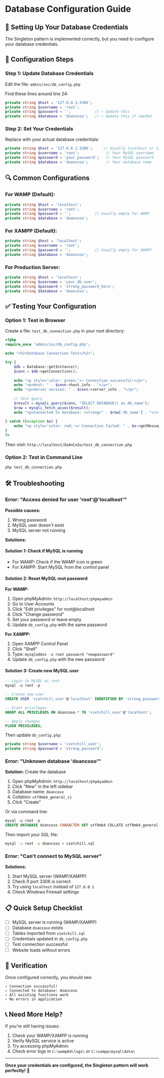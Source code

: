 # Database Configuration Guide

## 🔧 Setting Up Your Database Credentials

The Singleton pattern is implemented correctly, but you need to configure your database credentials.

## 📝 Configuration Steps

### Step 1: Update Database Credentials

Edit the file: `admin/inc/db_config.php`

Find these lines around line 24:
```php
private string $host = '127.0.0.1:3306';
private string $username = 'root';
private string $password = '';           // ← Update this
private string $database = 'doancoso';   // ← Update this if needed
```

### Step 2: Set Your Credentials

Replace with your actual database credentials:

```php
private string $host = '127.0.0.1:3306';     // Usually localhost or 127.0.0.1
private string $username = 'root';            // Your MySQL username
private string $password = 'your_password';   // Your MySQL password
private string $database = 'doancoso';        // Your database name
```

## 🔍 Common Configurations

### For WAMP (Default):
```php
private string $host = 'localhost';
private string $username = 'root';
private string $password = '';           // Usually empty for WAMP
private string $database = 'doancoso';
```

### For XAMPP (Default):
```php
private string $host = 'localhost';
private string $username = 'root';
private string $password = '';           // Usually empty for XAMPP
private string $database = 'doancoso';
```

### For Production Server:
```php
private string $host = 'localhost';
private string $username = 'your_db_user';
private string $password = 'strong_password_here';
private string $database = 'doancoso';
```

## ✅ Testing Your Configuration

### Option 1: Test in Browser

Create a file: `test_db_connection.php` in your root directory:

```php
<?php
require_once 'admin/inc/db_config.php';

echo "<h2>Database Connection Test</h2>";

try {
    $db = Database::getInstance();
    $conn = $db->getConnection();
    
    echo "<p style='color: green;'>✓ Connection successful!</p>";
    echo "<p>Host: " . $conn->host_info . "</p>";
    echo "<p>Server version: " . $conn->server_info . "</p>";
    
    // Test query
    $result = mysqli_query($conn, "SELECT DATABASE() as db_name");
    $row = mysqli_fetch_assoc($result);
    echo "<p>Connected to database: <strong>" . $row['db_name'] . "</strong></p>";
    
} catch (Exception $e) {
    echo "<p style='color: red;'>✗ Connection failed: " . $e->getMessage() . "</p>";
}
?>
```

Then visit: `http://localhost/DoAnCoSo/test_db_connection.php`

### Option 2: Test in Command Line

```bash
php test_db_connection.php
```

## 🛠️ Troubleshooting

### Error: "Access denied for user 'root'@'localhost'"

**Possible causes:**
1. Wrong password
2. MySQL user doesn't exist
3. MySQL server not running

**Solutions:**

#### Solution 1: Check if MySQL is running
- For WAMP: Check if the WAMP icon is green
- For XAMPP: Start MySQL from the control panel

#### Solution 2: Reset MySQL root password

**For WAMP:**
1. Open phpMyAdmin: `http://localhost/phpmyadmin`
2. Go to User Accounts
3. Click "Edit privileges" for root@localhost
4. Click "Change password"
5. Set your password or leave empty
6. Update `db_config.php` with the same password

**For XAMPP:**
1. Open XAMPP Control Panel
2. Click "Shell"
3. Type: `mysqladmin -u root password "newpassword"`
4. Update `db_config.php` with the new password

#### Solution 3: Create new MySQL user

```sql
-- Login to MySQL as root
mysql -u root -p

-- Create new user
CREATE USER 'vietchill_user'@'localhost' IDENTIFIED BY 'strong_password';

-- Grant privileges
GRANT ALL PRIVILEGES ON doancoso.* TO 'vietchill_user'@'localhost';

-- Apply changes
FLUSH PRIVILEGES;
```

Then update `db_config.php`:
```php
private string $username = 'vietchill_user';
private string $password = 'strong_password';
```

### Error: "Unknown database 'doancoso'"

**Solution:** Create the database

1. Open phpMyAdmin: `http://localhost/phpmyadmin`
2. Click "New" in the left sidebar
3. Database name: `doancoso`
4. Collation: `utf8mb4_general_ci`
5. Click "Create"

Or via command line:
```sql
mysql -u root -p
CREATE DATABASE doancoso CHARACTER SET utf8mb4 COLLATE utf8mb4_general_ci;
```

Then import your SQL file:
```bash
mysql -u root -p doancoso < vietchill.sql
```

### Error: "Can't connect to MySQL server"

**Solutions:**
1. Start MySQL server (WAMP/XAMPP)
2. Check if port 3306 is correct
3. Try using `localhost` instead of `127.0.0.1`
4. Check Windows Firewall settings

## 📋 Quick Setup Checklist

- [ ] MySQL server is running (WAMP/XAMPP)
- [ ] Database `doancoso` exists
- [ ] Tables imported from `vietchill.sql`
- [ ] Credentials updated in `db_config.php`
- [ ] Test connection successful
- [ ] Website loads without errors

## 🎯 Verification

Once configured correctly, you should see:

```
✓ Connection successful!
✓ Connected to database: doancoso
✓ All existing functions work
✓ No errors in application
```

## 📞 Need More Help?

If you're still having issues:

1. Check your WAMP/XAMPP is running
2. Verify MySQL service is active
3. Try accessing phpMyAdmin
4. Check error logs in `C:\wamp64\logs\` or `C:\xampp\mysql\data\`

---

**Once your credentials are configured, the Singleton pattern will work perfectly!** 🎉
